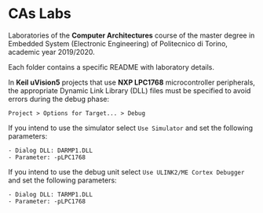 # CAs Labs
Laboratories of the **Computer Architectures** course of the master degree in Embedded System (Electronic Engineering) of Politecnico di Torino, academic year 2019/2020.

Each folder contains a specific README with laboratory details.

In **Keil uVision5** projects that use **NXP LPC1768** microcontroller peripherals, the appropriate Dynamic Link Library (DLL) files must be specified to avoid errors during the debug phase:
```
Project > Options for Target... > Debug
```
If you intend to use the simulator select `Use Simulator` and set the following parameters:
```
- Dialog DLL: DARMP1.DLL
- Parameter: -pLPC1768
```
If you intend to use the debug unit select `Use ULINK2/ME Cortex Debugger` and set the following parameters:
```
- Dialog DLL: TARMP1.DLL
- Parameter: -pLPC1768
```
